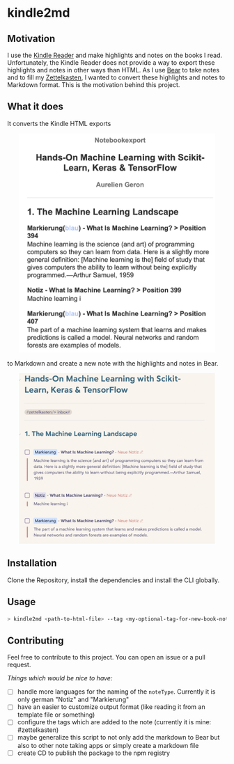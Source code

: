 # kindle2md
## Motivation

I use the [Kindle Reader](https://www.amazon.com/b?ie=UTF8&node=16571048011) and make highlights and notes on the books I read.
Unfortunately, the Kindle Reader does not provide a way to export these highlights and notes in other ways than HTML.
As I use [Bear](https://bear.app/) to take notes and to fill my [Zettelkasten](https://zettelkasten.de), I wanted to convert these highlights and notes to Markdown format.
This is the motivation behind this project.

## What it does

It converts the Kindle HTML exports

<p align="center">
<img src="/images/notes-html.png" width="450">
</p>

to Markdown and create a new note with the highlights and notes in Bear.

<p align="center">
<img src="/images/notes-bear.png" width="450">
</p>

## Installation

Clone the Repository, install the dependencies and install the CLI globally.

## Usage

```bash
> kindle2md <path-to-html-file> --tag <my-optional-tag-for-new-book-notes>
```

## Contributing

Feel free to contribute to this project. You can open an issue or a pull request.

*Things which would be nice to have:*

- [ ] handle more languages for the naming of the `noteType`. Currently it is only german "Notiz" and "Markierung"
- [ ] have an easier to customize output format (like reading it from an template file or something)
- [ ] configure the tags which are added to the note (currently it is mine: #zettelkasten)
- [ ] maybe generalize this script to not only add the markdown to Bear but also to other note taking apps or simply create a markdown file
- [ ] create CD to publish the package to the npm registry
